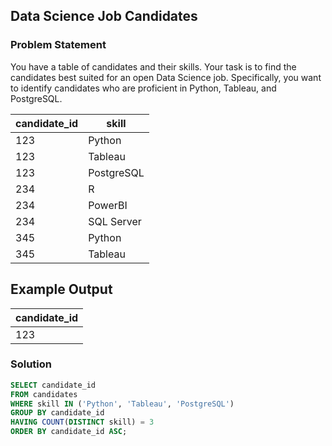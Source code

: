 ## Data Science Job Candidates

### Problem Statement

You have a table of candidates and their skills. Your task is to find the candidates best suited for an open Data Science job. Specifically, you want to identify candidates who are proficient in Python, Tableau, and PostgreSQL.

| candidate_id | skill       |
|--------------|-------------|
| 123          | Python      |
| 123          | Tableau     |
| 123          | PostgreSQL  |
| 234          | R           |
| 234          | PowerBI     |
| 234          | SQL Server  |
| 345          | Python      |
| 345          | Tableau     |

## Example Output

| candidate_id |
|--------------|
| 123          |



### Solution

```sql
SELECT candidate_id
FROM candidates
WHERE skill IN ('Python', 'Tableau', 'PostgreSQL')
GROUP BY candidate_id
HAVING COUNT(DISTINCT skill) = 3
ORDER BY candidate_id ASC;







